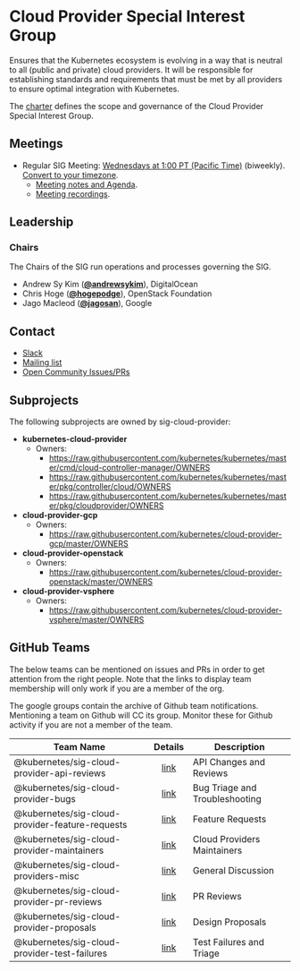 <!---
This is an autogenerated file!

Please do not edit this file directly, but instead make changes to the
sigs.yaml file in the project root.

To understand how this file is generated, see https://git.k8s.io/community/generator/README.md
--->
# Cloud Provider Special Interest Group

Ensures that the Kubernetes ecosystem is evolving in a way that is neutral to all (public and private) cloud providers. It will be responsible for establishing standards and requirements that must be met by all providers to ensure optimal integration with Kubernetes.

The [charter](CHARTER.md) defines the scope and governance of the Cloud Provider Special Interest Group.

## Meetings
* Regular SIG Meeting: [Wednesdays at 1:00 PT (Pacific Time)](https://docs.google.com/document/d/1FQx0BPlkkl1Bn0c9ocVBxYIKojpmrS1CFP5h0DI68AE/edit) (biweekly). [Convert to your timezone](http://www.thetimezoneconverter.com/?t=1:00&tz=PT%20%28Pacific%20Time%29).
  * [Meeting notes and Agenda](https://docs.google.com/document/d/1OZE-ub-v6B8y-GuaWejL-vU_f9jsjBbrim4LtTfxssw/edit#heading=h.w7i4ksrweimp).
  * [Meeting recordings](https://www.youtube.com/playlist?list=PL69nYSiGNLP3dXLcYbRKCbpPCN-8CDFAB).

## Leadership

### Chairs
The Chairs of the SIG run operations and processes governing the SIG.

* Andrew Sy Kim (**[@andrewsykim](https://github.com/andrewsykim)**), DigitalOcean
* Chris Hoge (**[@hogepodge](https://github.com/hogepodge)**), OpenStack Foundation
* Jago Macleod (**[@jagosan](https://github.com/jagosan)**), Google

## Contact
* [Slack](https://kubernetes.slack.com/messages/sig-cloud-provider)
* [Mailing list](https://groups.google.com/forum/#!forum/kubernetes-sig-cloud-provider)
* [Open Community Issues/PRs](https://github.com/kubernetes/community/labels/sig%2Fcloud-provider)

## Subprojects

The following subprojects are owned by sig-cloud-provider:
- **kubernetes-cloud-provider**
  - Owners:
    - https://raw.githubusercontent.com/kubernetes/kubernetes/master/cmd/cloud-controller-manager/OWNERS
    - https://raw.githubusercontent.com/kubernetes/kubernetes/master/pkg/controller/cloud/OWNERS
    - https://raw.githubusercontent.com/kubernetes/kubernetes/master/pkg/cloudprovider/OWNERS
- **cloud-provider-gcp**
  - Owners:
    - https://raw.githubusercontent.com/kubernetes/cloud-provider-gcp/master/OWNERS
- **cloud-provider-openstack**
  - Owners:
    - https://raw.githubusercontent.com/kubernetes/cloud-provider-openstack/master/OWNERS
- **cloud-provider-vsphere**
  - Owners:
    - https://raw.githubusercontent.com/kubernetes/cloud-provider-vsphere/master/OWNERS

## GitHub Teams

The below teams can be mentioned on issues and PRs in order to get attention from the right people.
Note that the links to display team membership will only work if you are a member of the org.

The google groups contain the archive of Github team notifications.
Mentioning a team on Github will CC its group.
Monitor these for Github activity if you are not a member of the team.

| Team Name | Details | Description |
| --------- |:-------:| ----------- |
| @kubernetes/sig-cloud-provider-api-reviews | [link](https://github.com/orgs/kubernetes/teams/sig-cloud-provider-api-reviews) | API Changes and Reviews |
| @kubernetes/sig-cloud-provider-bugs | [link](https://github.com/orgs/kubernetes/teams/sig-cloud-provider-bugs) | Bug Triage and Troubleshooting |
| @kubernetes/sig-cloud-provider-feature-requests | [link](https://github.com/orgs/kubernetes/teams/sig-cloud-provider-feature-requests) | Feature Requests |
| @kubernetes/sig-cloud-provider-maintainers | [link](https://github.com/orgs/kubernetes/teams/sig-cloud-provider-maintainers) | Cloud Providers Maintainers |
| @kubernetes/sig-cloud-providers-misc | [link](https://github.com/orgs/kubernetes/teams/sig-cloud-providers-misc) | General Discussion |
| @kubernetes/sig-cloud-provider-pr-reviews | [link](https://github.com/orgs/kubernetes/teams/sig-cloud-provider-pr-reviews) | PR Reviews |
| @kubernetes/sig-cloud-provider-proposals | [link](https://github.com/orgs/kubernetes/teams/sig-cloud-provider-proposals) | Design Proposals |
| @kubernetes/sig-cloud-provider-test-failures | [link](https://github.com/orgs/kubernetes/teams/sig-cloud-provider-test-failures) | Test Failures and Triage |

<!-- BEGIN CUSTOM CONTENT -->

<!-- END CUSTOM CONTENT -->

